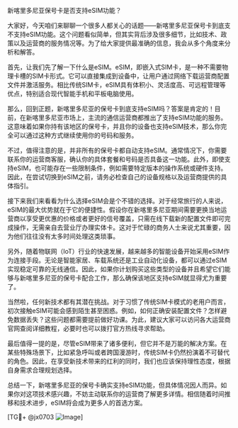 新喀里多尼亚保号卡是否支持eSIM功能？

大家好，今天咱们来聊聊一个很多人都关心的话题——新喀里多尼亚保号卡到底支不支持eSIM功能。这个问题看似简单，但其实背后涉及很多细节，比如技术、政策以及运营商的服务情况等。为了给大家提供最准确的信息，我会从多个角度来分析和解答。

首先，让我们先了解一下什么是eSIM。eSIM，即嵌入式SIM卡，是一种不需要物理卡槽的SIM卡形式。它可以直接集成到设备中，让用户通过网络下载运营商配置文件并激活服务。相比传统SIM卡，eSIM具有体积小、灵活度高、可远程管理等优点，特别适合现代智能手机和平板电脑使用。

那么，回到正题，新喀里多尼亚的保号卡到底支持eSIM吗？答案是肯定的！目前，在新喀里多尼亚市场上，主流的通信运营商都推出了支持eSIM功能的服务。这意味着如果你持有该地区的保号卡，并且你的设备也支持eSIM技术，那么你完全可以通过这种方式继续使用你的号码和服务。

不过，值得注意的是，并非所有的保号卡都自动支持eSIM。通常情况下，你需要联系你的运营商客服，确认你的具体套餐和号码是否具备这一功能。此外，即使支持eSIM，也可能存在一些限制条件，例如需要特定版本的操作系统或硬件支持。因此，在尝试切换到eSIM之前，请务必检查自己的设备规格以及运营商提供的具体指引。

接下来我们来看看为什么选择eSIM会是个不错的选择。对于经常旅行的人来说，eSIM的最大优势就在于它的便捷性。假设你在新喀里多尼亚期间需要更换当地运营商以享受更优惠的价格或者更好的信号覆盖，只需在线下载新的配置文件即可完成操作，无需亲自去营业厅办理实体卡。这对于忙碌的商务人士来说尤其重要，因为他们往往没有太多时间处理这类琐事。

另外，随着物联网（IoT）行业的快速发展，越来越多的智能设备开始采用eSIM作为连接手段。无论是智能家居、车载系统还是工业自动化设备，都可以通过eSIM实现稳定可靠的无线通信。因此，如果你计划购买这些类型的设备并且希望它们能够与新喀里多尼亚的保号卡配合工作，那么确保该地区支持eSIM就显得尤为重要了。

当然啦，任何新技术都有其潜在挑战。对于习惯了传统SIM卡模式的老用户而言，初次接触eSIM可能会感到陌生甚至困惑。例如，如何正确安装配置文件？怎样避免数据丢失？这些问题都需要提前做好功课。为此，建议大家可以访问各大运营商官网查阅详细教程，必要时也可以拨打官方热线寻求帮助。

最后值得一提的是，尽管eSIM带来了诸多便利，但它并不是万能的解决方案。在某些特殊场景下，比如紧急呼叫或者跨国漫游时，传统SIM卡仍然扮演着不可替代的角色。因此，在享受新技术带来的红利的同时，我们也应该保持理性态度，根据自身需求合理规划选择。

总结一下，新喀里多尼亚的保号卡确实支持eSIM功能，但具体情况因人而异。如果你对这项技术感兴趣，不妨主动联系你的运营商了解更多详情。相信随着时间推移和技术进步，eSIM将会成为更多人的首选方案。

[TG💪+ @jx0703 ![Image](https://github.com/user-attachments/assets/dbca1d08-cadb-493c-b0ec-ad6f7a83f270)]